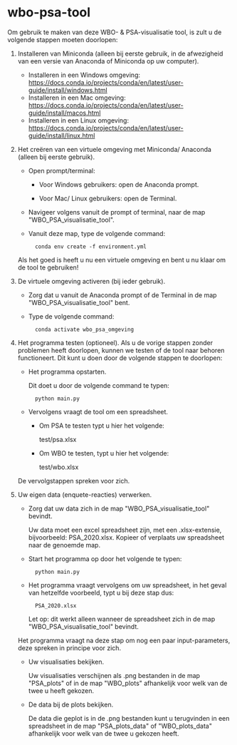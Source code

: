 # wbo-psa-tool
Om gebruik te maken van deze WBO- & PSA-visualisatie tool, is zult u de volgende stappen moeten doorlopen:


1) Installeren van Miniconda (alleen bij eerste gebruik, in de afwezigheid van een versie van Anaconda of Miniconda op uw computer).
	- Installeren in een Windows omgeving: https://docs.conda.io/projects/conda/en/latest/user-guide/install/windows.html
	- Installeren in een Mac omgeving: https://docs.conda.io/projects/conda/en/latest/user-guide/install/macos.html
	- Installeren in een Linux omgeving: https://docs.conda.io/projects/conda/en/latest/user-guide/install/linux.html
	
	
2) Het creëren van een virtuele omgeving met Miniconda/ Anaconda (alleen bij eerste gebruik).
	- Open prompt/terminal:
	
		- Voor Windows gebruikers: open de Anaconda prompt.
		
		- Voor Mac/ Linux gebruikers: open de Terminal.
	- Navigeer volgens vanuit de prompt of terminal, naar de map "WBO_PSA_visualisatie_tool".
	- Vanuit deze map, type de volgende command:
		
			conda env create -f environment.yml
	
	Als het goed is heeft u nu een virtuele omgeving en bent u nu klaar om de tool te gebruiken!


3) De virtuele omgeving activeren (bij ieder gebruik).
	- Zorg dat u vanuit de Anaconda prompt of de Terminal in de map "WBO_PSA_visualisatie_tool" bent.
	- Type de volgende command:
		
			conda activate wbo_psa_omgeving


4) Het programma testen (optioneel).
	Als u de vorige stappen zonder problemen heeft doorlopen, kunnen we testen of de tool naar behoren functioneert. Dit kunt u doen door de volgende stappen te doorlopen:
	- Het programma opstarten.
		
		Dit doet u door de volgende command te typen:
		
			python main.py
	- Vervolgens vraagt de tool om een spreadsheet. 
	
		- Om PSA te testen typt u hier het volgende:
		
			test/psa.xlsx
		
		- Om WBO te testen, typt u hier het volgende:
		
			test/wbo.xlsx
	
	De vervolgstappen spreken voor zich.


5) Uw eigen data (enquete-reacties) verwerken.
	- Zorg dat uw data zich in de map "WBO_PSA_visualisatie_tool" bevindt. 
		
		Uw data moet een excel spreadsheet zijn, met een .xlsx-extensie, bijvoorbeeld: PSA_2020.xlsx. Kopieer of verplaats uw spreadsheet naar de genoemde map.
	- Start het programma op door het volgende te typen: 
		
			python main.py
	- Het programma vraagt vervolgens om uw spreadsheet, in het geval van hetzelfde voorbeeld, typt u bij deze stap dus:
		
			PSA_2020.xlsx
		
		Let op: dit werkt alleen wanneer de spreadsheet zich in de map "WBO_PSA_visualisatie_tool" bevindt.
	
	Het programma vraagt na deze stap om nog een paar input-parameters, deze spreken in principe voor zich.
	- Uw visualisaties bekijken.
		
		Uw visualisaties verschijnen als .png bestanden in de map "PSA_plots" of in de map "WBO_plots" afhankelijk voor welk van de twee u heeft gekozen.
	- De data bij de plots bekijken.
		
		De data die geplot is in de .png bestanden kunt u terugvinden in een spreadsheet in de map "PSA_plots_data" of "WBO_plots_data" afhankelijk voor welk van de twee u gekozen heeft.

